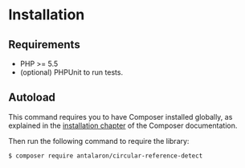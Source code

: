 Installation
============

Requirements
------------

* PHP >= 5.5
* (optional) PHPUnit to run tests.

Autoload
--------

This command requires you to have Composer installed globally, as explained
in the [installation chapter](https://getcomposer.org/doc/00-intro.md)
of the Composer documentation.

Then run the following command to require the library:
```bash
$ composer require antalaron/circular-reference-detect
```
